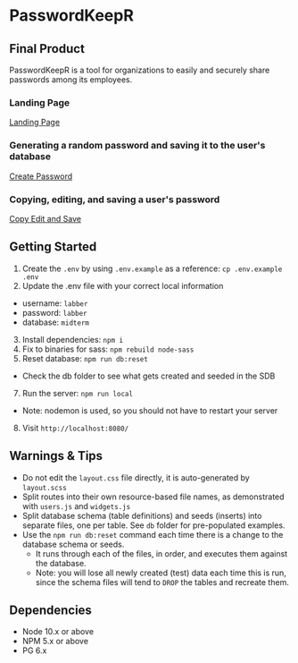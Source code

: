# PasswordKeepR

## Final Product

PasswordKeepR is a tool for organizations to easily and securely share passwords among its employees.

### Landing Page

[Landing Page](https://github.com/jjwlee94/PasswordKeepR/blob/master/docs/homepage.gif)

### Generating a random password and saving it to the user's database

[Create Password](https://github.com/jjwlee94/PasswordKeepR/blob/master/docs/create-password.gif)

### Copying, editing, and saving a user's password

[Copy Edit and Save](https://github.com/jjwlee94/PasswordKeepR/blob/master/docs/copy-edit-save-function.gif)

## Getting Started

1. Create the `.env` by using `.env.example` as a reference: `cp .env.example .env`
2. Update the .env file with your correct local information

- username: `labber`
- password: `labber`
- database: `midterm`

3. Install dependencies: `npm i`
4. Fix to binaries for sass: `npm rebuild node-sass`
5. Reset database: `npm run db:reset`

- Check the db folder to see what gets created and seeded in the SDB

7. Run the server: `npm run local`

- Note: nodemon is used, so you should not have to restart your server

8. Visit `http://localhost:8080/`

## Warnings & Tips

- Do not edit the `layout.css` file directly, it is auto-generated by `layout.scss`
- Split routes into their own resource-based file names, as demonstrated with `users.js` and `widgets.js`
- Split database schema (table definitions) and seeds (inserts) into separate files, one per table. See `db` folder for pre-populated examples.
- Use the `npm run db:reset` command each time there is a change to the database schema or seeds.
  - It runs through each of the files, in order, and executes them against the database.
  - Note: you will lose all newly created (test) data each time this is run, since the schema files will tend to `DROP` the tables and recreate them.

## Dependencies

- Node 10.x or above
- NPM 5.x or above
- PG 6.x
